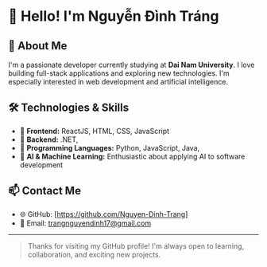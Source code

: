 
# 👋 Hello! I'm Nguyễn Đình Tráng

## 🚀 About Me

I'm a passionate developer currently studying at **Dai Nam University**. 
I love building full-stack applications and exploring new technologies. 
I'm especially interested in web development and artificial intelligence.

## 🛠️ Technologies & Skills

- 🔷 **Frontend:** ReactJS, HTML, CSS, JavaScript  
- 🔷 **Backend:** .NET,
- 🔷 **Programming Languages:** Python, JavaScript, Java, 
- 🤖 **AI & Machine Learning:** Enthusiastic about applying AI to software development

## 📫 Contact Me

- 🌐 GitHub: [https://github.com/Nguyen-Dinh-Trang]  
- 📧 Email: trangnguyendinh17@gmail.com

---

> Thanks for visiting my GitHub profile! I'm always open to learning, collaboration, and exciting new projects.
